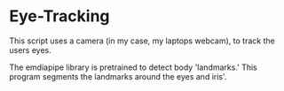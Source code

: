 # Eye-Tracking
This script uses a camera (in my case, my laptops webcam), to track the users eyes.

The emdiapipe library is pretrained to detect body 'landmarks.' This program segments the landmarks around the eyes and iris'.
